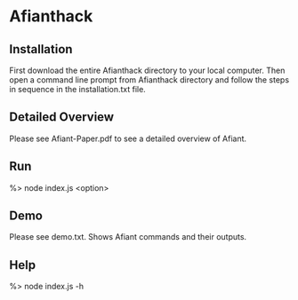 # Afianthack

Installation
-------------

First download the entire Afianthack directory to your local computer.  Then open a command line prompt from Afianthack directory and follow the steps in sequence in the installation.txt file.


Detailed Overview
------------------

Please see Afiant-Paper.pdf to see a detailed overview of Afiant.  


Run
---

%>  node index.js \<option>


Demo
----

Please see demo.txt. Shows Afiant commands and their outputs.


Help
----

%> node index.js -h
